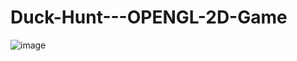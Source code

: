 # Duck-Hunt---OPENGL-2D-Game
![image](https://user-images.githubusercontent.com/74047465/212885501-3f583c01-b723-4b32-b1bb-cb93a5e30c07.png)
